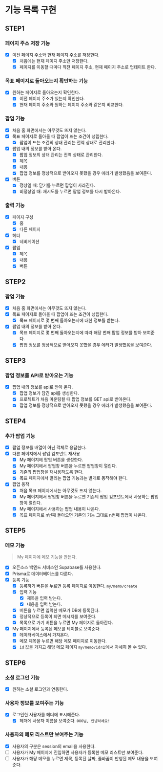 # 기능 목록 구현

## STEP1

### 페이지 주소 저장 기능

- [x] 이전 페이지 주소와 현재 페이지 주소를 저장한다.
  - [x] 처음에는 현재 페이지 주소만 저장한다.
  - [x] 페이지를 이동할 때마다 직전 페이지 주소, 현재 페이지 주소로 업데이트 한다.

### 목표 페이지로 돌아오는지 확인하는 기능

- [x] 원하는 페이지로 돌아오는지 확인한다.
  - [x] 이전 페이지 주소가 있는지 확인한다.
  - [x] 현재 페이지 주소와 원하는 페이지 주소와 같은지 비교한다.

### 팝업 기능

- [x] 처음 홈 화면에서는 아무것도 뜨지 않는다.
- [x] 목표 페이지로 돌아올 때 팝업이 뜨는 조건이 성립한다.
  - [x] 팝업이 뜨는 조건의 상태 관리는 전역 상태로 관리한다.
- [x] 팝업 내의 정보를 받아 온다.
  - [x] 팝업 정보의 상태 관리는 전역 상태로 관리한다.
  - [x] 제목
  - [x] 내용
  - [x] 팝업 정보를 정상적으로 받아오지 못했을 경우 에러가 발생했음을 보여준다.
- [x] 버튼
  - [x] 정상일 때: 닫기를 누르면 팝업이 사라진다.
  - [x] 비정상일 때: 재시도를 누르면 팝업 정보를 다시 받아온다.

### 출력 기능

- [x] 페이지 구성
  - [x] 홈
  - [x] 다른 페이지
- [x] 헤더
  - [x] 네비게이션
- [x] 팝업
  - [x] 제목
  - [x] 내용
  - [x] 버튼

## STEP2

### 팝업 기능

- [x] 처음 홈 화면에서는 아무것도 뜨지 않는다.
- [x] 목표 페이지로 돌아올 때 팝업이 뜨는 조건이 성립한다.
  - [x] 목표 페이지로 몇 번째 돌아오는지에 대한 정보를 받는다.
- [x] 팝업 내의 정보를 받아 온다.
  - [x] 목표 페이지로 몇 번째 돌아오는지에 따라 해당 번째 팝업 정보를 받아 보여준다.
  - [x] 팝업 정보를 정상적으로 받아오지 못했을 경우 에러가 발생했음을 보여준다.

## STEP3

### 팝업 정보를 API로 받아오는 기능

- [x] 팝업 내의 정보를 api로 받아 온다.
  - [x] 팝업 정보가 담긴 api를 생성한다.
  - [x] 프로젝트가 처음 마운팅될 때 팝업 정보를 GET api로 받아온다.
  - [x] 팝업 정보를 정상적으로 받아오지 못했을 경우 에러가 발생했음을 보여준다.

## STEP4

### 추가 팝업 기능

- [x] 팝업 정보를 배열이 아닌 객체로 응답한다.
- [x] 다른 페이지에서 팝업 컴포넌트 재사용
  - [x] My 페이지에 팝업 버튼을 생성한다.
  - [x] My 페이지에서 팝업창 버튼을 누르면 팝업창이 열린다.
  - [x] 기존의 팝업창을 재사용하도록 한다.
  - [x] 목표 페이지에서 열리는 팝업 기능과는 별개로 동작해야 한다.
- [x] 팝업 동작
  - [x] 처음 목표 페이지에서는 아무것도 뜨지 않는다.
  - [x] My 페이지에서 팝업창 버튼을 누르면 기존의 팝업 컴포넌트에서 사용하는 팝업창이 열린다.
  - [x] My 페이지에서 사용하는 팝업 내용이 나온다.
  - [x] 목표 페이지로 n번째 돌아오면 기존의 기능 그대로 n번째 팝업이 나온다.

## STEP5

### 메모 기능

> My 페이지에 메모 기능을 만든다.

- [x] 오픈소스 백엔드 서비스인 Supabase를 사용한다.
- [x] Prisma로 데이터베이스를 다룬다.
- [x] 등록 기능
  - [x] 등록하기 버튼을 누르면 등록 페이지로 이동한다. `my/memo/create`
  - [x] 입력 기능
    - [x] 제목을 입력 받는다.
    - [x] 내용을 입력 받는다.
  - [x] 버튼을 누르면 입력한 메모가 DB에 등록된다.
  - [x] 정상적으로 등록이 되면 메시지를 보여준다.
  - [x] 목록으로 가기 버튼을 누르면 My 페이지로 돌아간다.
- [x] My 페이지에서 등록된 메모를 테이블로 보여준다.
  - [x] 데이터베이스에서 가져온다.
  - [x] 메모 제목을 누르면 해당 메모 페이지로 이동한다.
  - [x] `id` 값을 가지고 해당 메모 페이지 `my/memo/idr값`에서 자세히 볼 수 있다.

## STEP6

### 소셜 로그인 기능

- [x] 원하는 소셜 로그인과 연동한다.

### 사용자 정보를 보여주는 기능

- [x] 로그인한 사용자를 헤더에 표시해준다.
  - [x] 헤더에 사용자 이름을 보여준다. `OOO님, 안녕하세요!`

### 사용자의 메모 리스트만 보여주는 기능

- [x] 사용자의 구분은 session의 email을 사용한다.
- [ ] 사용자가 My 페이지에 진입하면 사용자가 등록한 메모 리스트만 보여준다.
- [ ] 사용자가 해당 메모를 누르면 제목, 등록된 날짜, 줄바꿈이 반영된 메모 내용을 보여준다.
